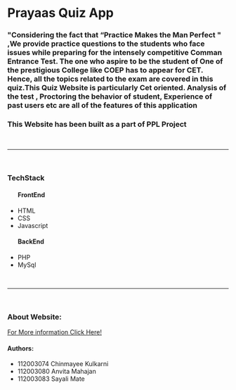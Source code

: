 <h1>Prayaas Quiz App</h1>
<h3>"Considering the fact that “Practice Makes the Man
  Perfect "
  ,We provide practice questions to the
  students who face issues while preparing for the
  intensely competitive Comman Entrance Test. The
  one who aspire to be the student of One of the
  prestigious College like COEP has to appear for
  CET. Hence, all the topics related to the exam are
  covered in this quiz.This Quiz Website is
  particularly Cet oriented. Analysis of the test ,
  Proctoring the behavior of student, Experience of
  past users etc are all of the features of this
  application</h3>
  <h3>This Website has been built as a part of PPL Project</h3>
  <br>
<hr>
<br>
<h3>TechStack</h3>
<ul>
  <h4>FrontEnd</h4>
  <li>HTML</li>
<li>CSS</li>
<li>Javascript</li>
<h4>BackEnd</h4>
<li>PHP</li>
<li>MySql</li>
</ul>
<br>
<hr>
<br>
<h3>About Website:</h3>
<p><a href="file:///C:/Users/anvit/Downloads/Prayas.pdf">For More information Click Here!</a></p>
<h4>Authors:</h4>
<ul>
  <li>112003074 Chinmayee Kulkarni</li>
  <li>112003080 Anvita Mahajan</li>
  <li>112003083 Sayali Mate</li>
</ul>
